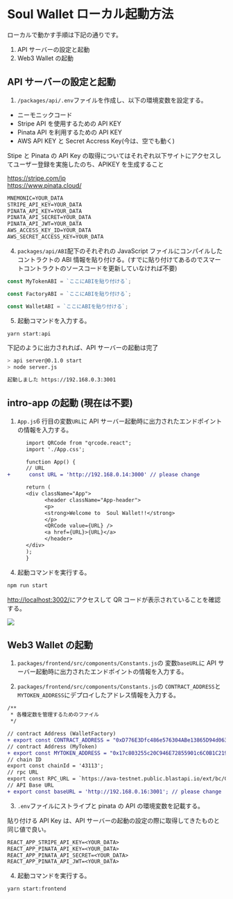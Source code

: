 # Soul Wallet ローカル起動方法

ローカルで動かす手順は下記の通りです。

1. API サーバーの設定と起動
2. Web3 Wallet の起動

## API サーバーの設定と起動

1. `/packages/api/.env`ファイルを作成し、以下の環境変数を設定する。

- ニーモニックコード
- Stripe API を使用するための API KEY
- Pinata API を利用するための API KEY
- AWS API KEY と Secret Accress Key(今は、空でも動く)

Stipe と Pinata の API Key の取得についてはそれぞれ以下サイトにアクセスしてユーザー登録を実施したのち、APIKEY を生成すること

https://stripe.com/jp  
https://www.pinata.cloud/

```txt
MNEMONIC=YOUR_DATA
STRIPE_API_KEY=YOUR_DATA
PINATA_API_KEY=YOUR_DATA
PINATA_API_SECRET=YOUR_DATA
PINATA_API_JWT=YOUR_DATA
AWS_ACCESS_KEY_ID=YOUR_DATA
AWS_SECRET_ACCESS_KEY=YOUR_DATA
```

4. `packages/api/ABI`配下のそれぞれの JavaScript ファイルにコンパイルしたコントラクトの ABI 情報を貼り付ける。(すでに貼り付けてあるのでスマートコントラクトのソースコードを更新していなければ不要)

```js
const MyTokenABI = `ここにABIを貼り付ける`;
```

```js
const FactoryABI = `ここにABIを貼り付ける`;
```

```js
const WalletABI = `ここにABIを貼り付ける`;
```

5. 起動コマンドを入力する。

```zsh
yarn start:api
```

下記のように出力されれば、API サーバーの起動は完了

```zsh
> api server@0.1.0 start
> node server.js

起動しました https://192.168.0.3:3001
```

## intro-app の起動 (現在は不要)

1. `App.js`6 行目の変数`URL`に API サーバー起動時に出力されたエンドポイントの情報を入力する。

```diff
      import QRCode from "qrcode.react";
      import './App.css';

      function App() {
      // URL
+      const URL = 'http://192.168.0.14:3000' // please change

      return (
      <div className="App">
            <header className="App-header">
            <p>
            <strong>Welcome to  Soul Wallet!!</strong>
            </p>
            <QRCode value={URL} />
            <a href={URL}>{URL}</a>
            </header>
      </div>
      );
      }
```

4. 起動コマンドを実行する。

```zsh
npm run start
```

[http://localhost:3002/](http://localhost:3002/)にアクセスして QR コードが表示されていることを確認する。

<img src="./assets/img/qrcode_local.png">

## Web3 Wallet の起動

1. `packages/frontend/src/components/Constants.js`の 変数`baseURL`に API サーバー起動時に出力されたエンドポイントの情報を入力する。

2. `packages/frontend/src/components/Constants.js`の `CONTRACT_ADDRESS`と`MYTOKEN_ADDRESS`にデプロイしたアドレス情報を入力する。

```diff
/**
 * 各種定数を管理するためのファイル
 */

// contract Address (WalletFactory)
+ export const CONTRACT_ADDRESS = "0xD776E3Dfc486e576304ABe13865D94d063F7b821";
// contract Address (MyToken)
+ export const MYTOKEN_ADDRESS = "0x17c803255c20C946E72855901c6C0B1C2195Cfc0";
// chain ID
export const chainId = '43113';
// rpc URL
export const RPC_URL = `https://ava-testnet.public.blastapi.io/ext/bc/C/rpc`;
// API Base URL
+ export const baseURL = 'http://192.168.0.16:3001'; // please change
```

3. `.env`ファイルにストライプと pinata の API の環境変数を記載する。

貼り付ける API Key は、API サーバーの起動の設定の際に取得してきたものと同じ値で良い。

```txt
REACT_APP_STRIPE_API_KEY=<YOUR_DATA>
REACT_APP_PINATA_API_KEY=<YOUR_DATA>
REACT_APP_PINATA_API_SECRET=<YOUR_DATA>
REACT_APP_PINATA_API_JWT=<YOUR_DATA>
```

4. 起動コマンドを実行する。

```zsh
yarn start:frontend
```
